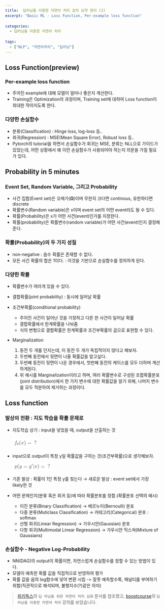 ```yaml
---
title:  딥러닝을 이용한 자연어 처리 강의 요약 정리 (2)
excerpt: "Basic ML - Loss Function, Per-example loss function"

categories:
  - 딥러닝을 이용한 자연어 처리

tags:
  - ["NLP", "자연어처리", "딥러닝"]
---  
```


## Loss Function(preview)

### Per-example loss function

- 주어진 example에 대해 모델이 얼마나 좋은지 계산한다.
- Training은 Optimization의 과정이며, Training set에 대하여 Loss function이 최대한 작아지도록 한다.

### 다양한 손실함수

- 분류(Classification) : Hinge loss, log-loss 등..
- 회귀(Regression) : MSE(Mean Square Error), Robust loss 등..
- Pytorch의 tutorial을 하면서 손실함수가 회귀는 MSE, 분류는 NLL으로 가이드가 있었는데, 어떤 상황에서 왜 이런 손실함수가 사용되어야 하는지 의문을 가질 필요가 있다.  


## Probability in 5 minutes

### Event Set, Random Variable, 그리고 Probability

- 사건 집합(Event set)은 오메가(**Ω**)이며 무한히 크다면 continous, 유한하다면 discrete
- 확률변수(Random variable)은 x이며 event set의 어떤 event라도 될 수 있다.
- 확률(Probability)은 x가 어떤 사건(event)인가를 지정한다.
- 확률(probability)은 확률변수(random variable)가 어떤 사건(event)인지 결정해준다.

### 확률(Probability)의 두 가지 성질

- non-negative : 음수 확률은 존재할 수 없다.
- 모든 사건 확률의 합은 1이다. : 이것을 기반으로 손실함수를 정의하게 된다.

### 다양한 확률

- 확률변수가 여러개 있을 수 있다.
- 결합확률(joint probability) : 동시에 일어날 확률
- 조건부확률(conditional probability)
    - 주어진 사건이 일어난 것을 가정하고 다른 한 사건이 일어날 확률
    - 결합확률에서 한계확률을 나눠줌
    - 식의 변형으로 결합확률은 한계확률과 조건부확률의 곱으로 표현할 수 있다.

        
- Marginalization
    1. 동전 두 개를 던지는데, 이 동전 두 개가 독립적이지 않다고 해보자.
    2. 두번째 동전에서 뒷면이 나올 확률값을 알고싶다.
    3. 두번째 동전이 뒷면이 나온 경우에서, 첫번째 동전의 케이스를 모두 더하며 계산하게된다.
    4. 위 예시를 Marginalization이라고 하며, 여러 확률변수로 구성된 조합확률분포(joint distribution)에서 한 가지 변수에 대한 확률값을 알기 위해, 나머지 변수를 모두 적분하여 제거하는 과정이다.  


## Loss function

### 발상의 전환 : 지도 학습을 확률 문제로

- 지도학습 상기 : input을 넣었을 때, output을 산출하는 것

    <img src = "/assets/images/SL.png"> 

- input으로 output이 특정 y일 확률값을 구하는 것(조건부확률)으로 생각해보자.

    <img src = "/assets/images/P.png"> 

- 기존 발상 : 확률이 1인 특정 y를 찾는다 → 새로운 발상 : event set에서 가장 likely한 것
- 어떤 문제인지(분류 혹은 회귀 등)에 따라 확률분포를 정함.(확률분포 선택의 예시)
    - 이진 분류(Binary Classification) → 베르누이(Bernoulli) 분포
    - 다중 분류(Muticlass Classification) → 카테고리(Categorical) 분포 : softmax
    - 선형 회귀(Linear Regression) → 가우시안(Gaussian) 분포
    - 다항 회귀(Multimodal Linear Regression) → 가우시안 믹스쳐(Mixture of Gaussians)

### 손실함수 - Negative Log-Probability

- NN(DAG)의 output이 확률이면, 자연스럽게 손실함수를 정할 수 있는 방법이 있다.
- 모델이 예측한 확률 값을 직접적으로 반영하여 평가
- 확률 값을 음의 log함수에 넣어 변환 시킴 -> 잘못 예측할수록, 패널티를 부여하기 위함(직관적으로 해석되며, 불행지수(?)같은 의미)

> [위키독스](wikidocs.net)의 `딥 러닝을 위한 자연어 처리 심화` 문서를 참조했고, [boostcourse](boostcourse.org)의 `딥러닝을 이용한 자연어 처리` 강의를 보았습니다.